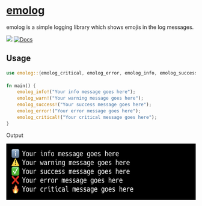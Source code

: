 # [emolog](https://crates.io/crates/emolog)

emolog is a simple logging library which shows emojis in the log messages. 

[![](https://img.shields.io/crates/v/emolog.svg)](https://crates.io/crates/emolog) [![Docs](https://docs.rs/emolog/badge.svg)](https://docs.rs/emolog)

## Usage
```rust
use emolog::{emolog_critical, emolog_error, emolog_info, emolog_success, emolog_warn};

fn main() {
    emolog_info!("Your info message goes here");
    emolog_warn!("Your warning message goes here");
    emolog_success!("Your success message goes here");
    emolog_error!("Your error message goes here");
    emolog_critical!("Your critical message goes here");
}
``` 
Output

<img height="150px" src="./docs/output.png">